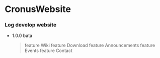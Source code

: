 CronusWebsite
=============
### Log develop website
- 1.0.0 bata
  > feature Wiki
  > feature Download
  > feature Announcements
  > feature Events
  > feature Contact



